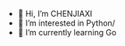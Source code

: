 - 👋 Hi, I’m CHENJIAXI
- 👀 I’m interested in Python/
- 🌱 I’m currently learning Go


<!---
jiac3366/jiac3366 is a ✨ special ✨ repository because its `README.md` (this file) appears on your GitHub profile.
You can click the Preview link to take a look at your changes.
--->

